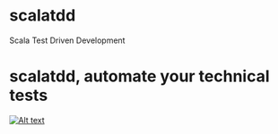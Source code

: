 # scalatdd
Scala Test Driven Development

# scalatdd, automate your technical tests

[![Alt text](https://camo.githubusercontent.com/f855f5c4ef275d180a452f22ef6fad1311b54e0b/68747470733a2f2f7472617669732d63692e6f72672f766f79616765732d736e63662d746563686e6f6c6f676965732f6d617a652e7376673f6272616e63683d6d6173746572)](https://travis-ci.org/AmineSagaama/scalatdd)
